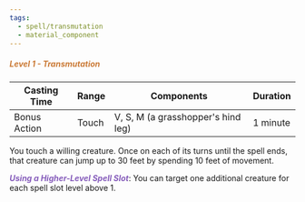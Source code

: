 ```yaml
---
tags:
  - spell/transmutation
  - material_component
---
```

##### *<span style="color:rgb(203, 123, 55)">Level 1 - Transmutation</span>*

|Casting Time|Range|Components|Duration|
|---|---|---|---|
|Bonus Action|Touch|V, S, M (a grasshopper's hind leg)|1 minute|
You touch a willing creature. Once on each of its turns until the spell ends, that creature can jump up to 30 feet by spending 10 feet of movement. 

***<span style="color:rgb(134, 93, 187)">Using a Higher-Level Spell Slot</span>***: You can target one additional creature for each spell slot level above 1.